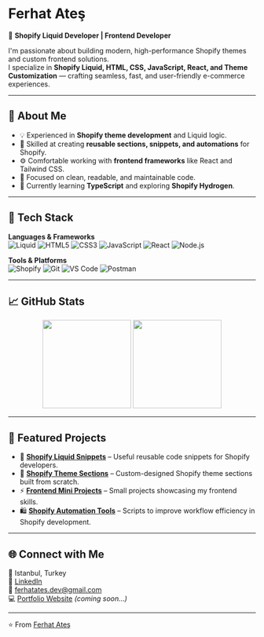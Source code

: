 # Ferhat Ateş  

🚀 **Shopify Liquid Developer | Frontend Developer**

I'm passionate about building modern, high-performance Shopify themes and custom frontend solutions.  
I specialize in **Shopify Liquid, HTML, CSS, JavaScript, React, and Theme Customization** — crafting seamless, fast, and user-friendly e-commerce experiences.

---

## 🧠 About Me
- 💡 Experienced in **Shopify theme development** and Liquid logic.
- 🧩 Skilled at creating **reusable sections, snippets, and automations** for Shopify.
- ⚙️ Comfortable working with **frontend frameworks** like React and Tailwind CSS.
- 🧼 Focused on clean, readable, and maintainable code.
- 🌱 Currently learning **TypeScript** and exploring **Shopify Hydrogen**.

---

## 🧰 Tech Stack

**Languages & Frameworks**  
![Liquid](https://img.shields.io/badge/Liquid-563D7C?style=for-the-badge&logo=shopify&logoColor=white)
![HTML5](https://img.shields.io/badge/HTML5-E34F26?style=for-the-badge&logo=html5&logoColor=white)
![CSS3](https://img.shields.io/badge/CSS3-1572B6?style=for-the-badge&logo=css3&logoColor=white)
![JavaScript](https://img.shields.io/badge/JavaScript-F7DF1E?style=for-the-badge&logo=javascript&logoColor=black)
![React](https://img.shields.io/badge/React-20232A?style=for-the-badge&logo=react&logoColor=61DAFB)
![Node.js](https://img.shields.io/badge/Node.js-43853D?style=for-the-badge&logo=node.js&logoColor=white)

**Tools & Platforms**  
![Shopify](https://img.shields.io/badge/Shopify-96BF48?style=for-the-badge&logo=shopify&logoColor=white)
![Git](https://img.shields.io/badge/Git-F05032?style=for-the-badge&logo=git&logoColor=white)
![VS Code](https://img.shields.io/badge/VS_Code-0078d7?style=for-the-badge&logo=visual-studio-code&logoColor=white)
![Postman](https://img.shields.io/badge/Postman-FF6C37?style=for-the-badge&logo=postman&logoColor=white)

---

## 📈 GitHub Stats
<p align="center">
  <img height="180em" src="https://github-readme-stats.vercel.app/api?username=ferhat-ates&show_icons=true&theme=react&hide_border=true" />
  <img height="180em" src="https://github-readme-stats.vercel.app/api/top-langs/?username=ferhat-ates&layout=compact&theme=react&hide_border=true" />
</p>

---

## 💼 Featured Projects
- 🧩 [**Shopify Liquid Snippets**](#) – Useful reusable code snippets for Shopify developers.  
- 🎨 [**Shopify Theme Sections**](#) – Custom-designed Shopify theme sections built from scratch.  
- ⚡ [**Frontend Mini Projects**](#) – Small projects showcasing my frontend skills.  
- 🛍️ [**Shopify Automation Tools**](#) – Scripts to improve workflow efficiency in Shopify development.  

---

## 🌐 Connect with Me
📍 Istanbul, Turkey  
💼 [LinkedIn](https://linkedin.com/in/ferhat-ate%C5%9F-6400492a7)  
📧 ferhatates.dev@gmail.com  
💻 [Portfolio Website](#) *(coming soon...)*  

---

⭐️ From [Ferhat Ateş](https://github.com/ferhat-ates)
